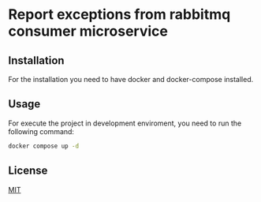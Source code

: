 # Report exceptions from rabbitmq consumer microservice

## Installation

For the installation you need to have docker and docker-compose installed.

## Usage

For execute the project in development enviroment, you need to run the following command:

```bash
docker compose up -d
```

## License
[MIT](https://choosealicense.com/licenses/mit/)
```